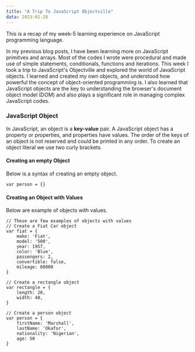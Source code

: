 ```yaml
---
title: "A Trip To JavaScript Objectville"
data: 2023-02-28
---
```


This is a recap of my week-5 learning experience on JavaScript programming language.

In my previous blog posts, I have been learning more on JavaScript primitves and arrays. Most of the codes I wrote were procedural and made use of simple 
statements, conditionals, functions and iterations. This week I took a trip to JavaScript's Objectville and explored the world of JavaScript objects. I 
learned and created my own objects, and understood how powerful the concept of object-oriented programming is. I also learned that JavaScript objects are 
the key to understanding the browser's document object model (DOM) and also plays a significant role in managing complex JavaScript codes.

### JavaScript Object
In JavaScript, an object is a **key-value** pair. A JavaScript object has a property or properties, and properties have values. The order of the keys of an
object is not reserved and could be printed in any order. To create an object literal we use two curly brackets.

#### Creating an empty Object
Below is a syntax of creating an empty object.  
```
var person = {}
```
#### Creating an Object with Values
Below are example of objects with values.  
```
// These are few examples of objects with values
// Create a Fiat Car object
var fiat = {
    make: 'Fiat',
    model: '500',
    year: 1957,
    color: 'Blue',
    passengers: 2, 
    convertible: false,
    mileage: 88000
}

// Create a rectangle object
var rectangle = {
    length: 20,
    width: 40,
}

// Create a person object
var person = {
    firstName: 'Marshall',
    lastName: 'Okafor',
    nationality: 'Nigerian',
    age: 50
}
```
